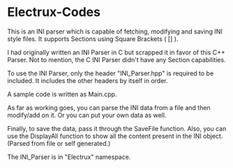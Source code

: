 # Electrux-Codes

This is an INI parser which is capable of fetching, modifying and saving INI style files.
It supports Sections using Square Brackets ( [] ).

I had originally written an INI Parser in C but scrapped it in favor of this C++ Parser.
Not to mention, the C INI Parser didn't have any Section capabilities.


To use the INI Parser, only the header "INI_Parser.hpp" is required to be included. It includes the other headers by itself in order.

A sample code is written as Main.cpp.

As far as working goes, you can parse the INI data from a file and then modify/add on it. Or you can put your own data as well.

Finally, to save the data, pass it through the SaveFile function.
Also, you can use the DisplayAll function to show all the content present in the INI object. (Parsed from file or self generated.)

The INI_Parser is in "Electrux" namespace.